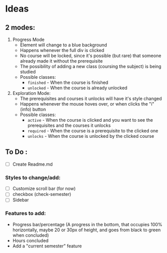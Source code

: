 # Ideas

## 2 modes:

1. Progress Mode
    - Element will change to a blue background
    - Happens whenever the full div is clicked
    - No course will be locked, since it's possible (but rare) that someone already made it without the prerequisite
    - The possibility of adding a new class (coursing the subject) is being studied
    - Possible classes:
        - `finished` - When the course is finished
        - `unlocked` - When the course is already unlocked
2. Exploration Mode:
    - The prerequisites and courses it unlocks will have it's style changed
    - Happens whenever the mouse hoves over, or when clicks the "i" (info) button
    - Possible classes:
        - `active` - When the course is clicked and you want to see the prerequisites and the courses it unlocks
        - `required` - When the course is a prerequisite to the clicked one
        - `unlocks` - When the course is unlocked by the clicked course

## To Do :

-   [ ] Create Readme.md

### Styles to change/add:

-   [ ] Customize scroll bar (for now)
-   [ ] checkbox (check-semester)
-   [ ] Sidebar

### Features to add:

-   Progress bar/percentage (A progress in the bottom, that occupies 100% horizontally, maybe 20 or 30px of height, and goes from black to green when concluded)
-   Hours concluded
-   Add a "current semester" feature
